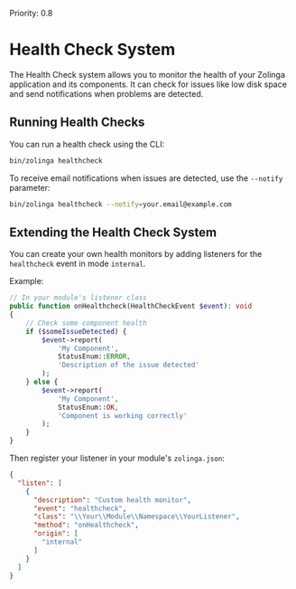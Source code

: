 Priority: 0.8

# Health Check System

The Health Check system allows you to monitor the health of your Zolinga application and its components. It can check for issues like low disk space and send notifications when problems are detected.

## Running Health Checks

You can run a health check using the CLI:

```bash
bin/zolinga healthcheck
```

To receive email notifications when issues are detected, use the `--notify` parameter:

```bash
bin/zolinga healthcheck --notify=your.email@example.com
```

## Extending the Health Check System

You can create your own health monitors by adding listeners for the `healthcheck` event in mode `internal`.

Example:

```php
// In your module's listener class
public function onHealthcheck(HealthCheckEvent $event): void
{
    // Check some component health
    if ($someIssueDetected) {
        $event->report(
            'My Component',
            StatusEnum::ERROR,
            'Description of the issue detected'
        );
    } else {
        $event->report(
            'My Component',
            StatusEnum::OK,
            'Component is working correctly'
        );
    }
}
```

Then register your listener in your module's `zolinga.json`:

```json
{
  "listen": [
    {
      "description": "Custom health monitor",
      "event": "healthcheck",
      "class": "\\Your\\Module\\Namespace\\YourListener",
      "method": "onHealthcheck",
      "origin": [
        "internal"
      ]
    }
  ]
}
```
